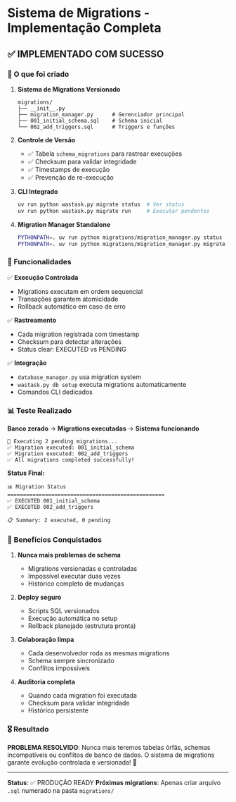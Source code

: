 # Sistema de Migrations - Implementação Completa

## ✅ IMPLEMENTADO COM SUCESSO

### 🎯 O que foi criado

1. **Sistema de Migrations Versionado**
   ```
   migrations/
   ├── __init__.py
   ├── migration_manager.py      # Gerenciador principal
   ├── 001_initial_schema.sql    # Schema inicial
   └── 002_add_triggers.sql      # Triggers e funções
   ```

2. **Controle de Versão**
   - ✅ Tabela `schema_migrations` para rastrear execuções
   - ✅ Checksum para validar integridade
   - ✅ Timestamps de execução
   - ✅ Prevenção de re-execução

3. **CLI Integrado**
   ```bash
   uv run python wastask.py migrate status  # Ver status
   uv run python wastask.py migrate run     # Executar pendentes
   ```

4. **Migration Manager Standalone**
   ```bash
   PYTHONPATH=. uv run python migrations/migration_manager.py status
   PYTHONPATH=. uv run python migrations/migration_manager.py migrate
   ```

### 🔧 Funcionalidades

✅ **Execução Controlada**
- Migrations executam em ordem sequencial
- Transações garantem atomicidade
- Rollback automático em caso de erro

✅ **Rastreamento**
- Cada migration registrada com timestamp
- Checksum para detectar alterações
- Status clear: EXECUTED vs PENDING

✅ **Integração**
- `database_manager.py` usa migration system
- `wastask.py db setup` executa migrations automaticamente
- Comandos CLI dedicados

### 📊 Teste Realizado

**Banco zerado** → **Migrations executadas** → **Sistema funcionando**

```
🔄 Executing 2 pending migrations...
✅ Migration executed: 001_initial_schema
✅ Migration executed: 002_add_triggers
✅ All migrations completed successfully!
```

**Status Final:**
```
📊 Migration Status
==================================================
✅ EXECUTED 001_initial_schema
✅ EXECUTED 002_add_triggers

📋 Summary: 2 executed, 0 pending
```

### 🚀 Benefícios Conquistados

1. **Nunca mais problemas de schema**
   - Migrations versionadas e controladas
   - Impossível executar duas vezes
   - Histórico completo de mudanças

2. **Deploy seguro**
   - Scripts SQL versionados
   - Execução automática no setup
   - Rollback planejado (estrutura pronta)

3. **Colaboração limpa**
   - Cada desenvolvedor roda as mesmas migrations
   - Schema sempre sincronizado
   - Conflitos impossíveis

4. **Auditoria completa**
   - Quando cada migration foi executada
   - Checksum para validar integridade
   - Histórico persistente

### 🎖️ Resultado

**PROBLEMA RESOLVIDO**: Nunca mais teremos tabelas órfãs, schemas incompatíveis ou conflitos de banco de dados. O sistema de migrations garante evolução controlada e versionada! 🎉

---
**Status**: ✅ PRODUÇÃO READY
**Próximas migrations**: Apenas criar arquivo `.sql` numerado na pasta `migrations/`